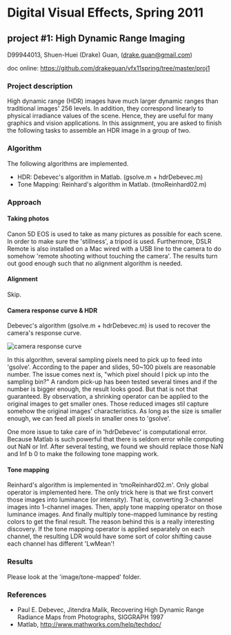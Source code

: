 # Digital Visual Effects, Spring 2011
## project #1: High Dynamic Range Imaging

D99944013,
Shuen-Huei (Drake) Guan,
(drake.guan@gmail.com)

doc online: https://github.com/drakeguan/vfx11spring/tree/master/proj1

### Project description

High dynamic range (HDR) images have much larger dynamic ranges than traditional images' 256 levels. In addition, they correspond linearly to physical irradiance values of the scene. Hence, they are useful for many graphics and vision applications. In this assignment, you are asked to finish the following tasks to assemble an HDR image in a group of two.

### Algorithm

The following algorithms are implemented.

* HDR: Debevec's algorithm in Matlab. (gsolve.m + hdrDebevec.m)
* Tone Mapping: Reinhard's algorithm in Matlab. (tmoReinhard02.m)

### Approach

#### Taking photos

Canon 5D EOS is used to take as many pictures as possible for each scene. In order to make sure the 'stillness', a tripod is used. Furthermore, DSLR Remote is also installed on a Mac wired with a USB line to the camera to do somehow 'remote shooting without touching the camera'. The results turn out good enough such that no alignment algorithm is needed.

#### Alignment

Skip.

#### Camera response curve & HDR

Debevec's algorithm (gsolve.m + hdrDebevec.m) is used to recover the camera's response curve. 

![camera response curve](https://github.com/drakeguan/vfx11spring/raw/master/proj1/image/tone-mapped/bedroom_tone_mapped.png)

In this algorithm, several sampling pixels need to pick up to feed into 'gsolve'. According to the paper and slides, 50~100 pixels are reasonable number. The issue comes next is, "which pixel should I pick up into the sampling bin?" A random pick-up has been tested several times and if the number is bigger enough, the result looks good. But that is not that guaranteed. By observation, a shrinking operator can be applied to the original images to get smaller ones. Those reduced images stil capture somehow the original images' characteristics. As long as the size is smaller enough, we can feed all pixels in smaller ones to 'gsolve'.

One more issue to take care of in 'hdrDebevec' is computational error. Because Matlab is such powerful that there is seldom error while computing out NaN or Inf. After several testing, we found we should replace those NaN and Inf b 0 to make the following tone mapping work.

#### Tone mapping

Reinhard's algorithm is implemented in 'tmoReinhard02.m'. Only global operator is implemented here. The only trick here is that we first convert those images into luminance (or intensity). That is, converting 3-channel images into 1-channel images. Then, apply tone mapping operator on those luminance images. And finally multiply tone-mapped luminance by resting colors to get the final result. The reason behind this is a really interesting discovery. If the tone mapping operator is applied separately on each channel, the resulting LDR would have some sort of color shifting cause each channel has different 'LwMean'!

### Results

Please look at the 'image/tone-mapped' folder.

### References

* Paul E. Debevec, Jitendra Malik, Recovering High Dynamic Range Radiance Maps from Photographs, SIGGRAPH 1997
* Matlab, http://www.mathworks.com/help/techdoc/

